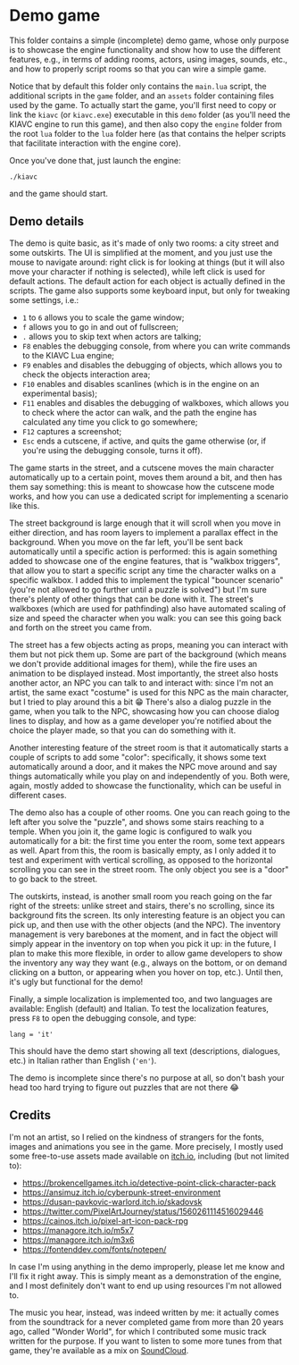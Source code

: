 Demo game
=========

This folder contains a simple (incomplete) demo game, whose only purpose is to showcase the engine functionality and show how to use the different features, e.g., in terms of adding rooms, actors, using images, sounds, etc., and how to properly script rooms so that you can wire a simple game.

Notice that by default this folder only contains the `main.lua` script, the additional scripts in the `game` folder, and an `assets` folder containing files used by the game. To actually start the game, you'll first need to copy or link the `kiavc` (or `kiavc.exe`) executable in this `demo` folder (as you'll need the KIAVC engine to run this game), and then also copy the `engine` folder from the root `lua` folder to the `lua` folder here (as that contains the helper scripts that facilitate interaction with the engine core).

Once you've done that, just launch the engine:

	./kiavc

and the game should start.

## Demo details

The demo is quite basic, as it's made of only two rooms: a city street and some outskirts. The UI is simplified at the moment, and you just use the mouse to navigate around: right click is for looking at things (but it will also move your character if nothing is selected), while left click is used for default actions. The default action for each object is actually defined in the scripts. The game also supports some keyboard input, but only for tweaking some settings, i.e.:

* `1` to `6` allows you to scale the game window;
* `f` allows you to go in and out of fullscreen;
* `.` allows you to skip text when actors are talking;
* `F8` enables the debugging console, from where you can write commands to the KIAVC Lua engine;
* `F9` enables and disables the debugging of objects, which allows you to check the objects interaction area;
* `F10` enables and disables scanlines (which is in the engine on an experimental basis);
* `F11` enables and disables the debugging of walkboxes, which allows you to check where the actor can walk, and the path the engine has calculated any time you click to go somewhere;
* `F12` captures a screenshot;
* `Esc` ends a cutscene, if active, and quits the game otherwise (or, if you're using the debugging console, turns it off).

The game starts in the street, and a cutscene moves the main character automatically up to a certain point, moves them around a bit, and then has them say something: this is meant to showcase how the cutscene mode works, and how you can use a dedicated script for implementing a scenario like this.

The street background is large enough that it will scroll when you move in either direction, and has room layers to implement a parallax effect in the background. When you move on the far left, you'll be sent back automatically until a specific action is performed: this is again something added to showcase one of the engine features, that is "walkbox triggers", that allow you to start a specific script any time the character walks on a specific walkbox. I added this to implement the typical "bouncer scenario" (you're not allowed to go further until a puzzle is solved") but I'm sure there's plenty of other things that can be done with it. The street's walkboxes (which are used for pathfinding) also have automated scaling of size and speed the character when you walk: you can see this going back and forth on the street you came from.

The street has a few objects acting as props, meaning you can interact with them but not pick them up. Some are part of the background (which means we don't provide additional images for them), while the fire uses an animation to be displayed instead. Most importantly, the street also hosts another actor, an NPC you can talk to and interact with: since I'm not an artist, the same exact "costume" is used for this NPC as the main character, but I tried to play around this a bit :grin:  There's also a dialog puzzle in the game, when you talk to the NPC, showcasing how you can choose dialog lines to display, and how as a game developer you're notified about the choice the player made, so that you can do something with it.

Another interesting feature of the street room is that it automatically starts a couple of scripts to add some "color": specifically, it shows some text automatically around a door, and it makes the NPC move around and say things automatically while you play on and independently of you. Both were, again, mostly added to showcase the functionality, which can be useful in different cases.

The demo also has a couple of other rooms. One you can reach going to the left after you solve the "puzzle", and shows some stairs reaching to a temple. When you join it, the game logic is configured to walk you automatically for a bit: the first time you enter the room, some text appears as well. Apart from this, the room is basically empty, as I only added it to test and experiment with vertical scrolling, as opposed to the horizontal scrolling you can see in the street room. The only object you see is a "door" to go back to the street.

The outskirts, instead, is another small room you reach going on the far right of the streets: unlike street and stairs, there's no scrolling, since its background fits the screen. Its only interesting feature is an object you can pick up, and then use with the other objects (and the NPC). The inventory management is very barebones at the moment, and in fact the object will simply appear in the inventory on top when you pick it up: in the future, I plan to make this more flexible, in order to allow game developers to show the inventory any way they want (e.g., always on the bottom, or on demand clicking on a button, or appearing when you hover on top, etc.). Until then, it's ugly but functional for the demo!

Finally, a simple localization is implemented too, and two languages are available: English (default) and Italian. To test the localization features, press `F8` to open the debugging console, and type:

	lang = 'it'

This should have the demo start showing all text (descriptions, dialogues, etc.) in Italian rather than English (`'en'`).

The demo is incomplete since there's no purpose at all, so don't bash your head too hard trying to figure out puzzles that are not there :joy:

## Credits

I'm not an artist, so I relied on the kindness of strangers for the fonts, images and animations you see in the game. More precisely, I mostly used some free-to-use assets made available on [itch.io](https://itch.io/game-assets/free), including (but not limited to):

* https://brokencellgames.itch.io/detective-point-click-character-pack
* https://ansimuz.itch.io/cyberpunk-street-environment
* https://dusan-pavkovic-warlord.itch.io/skadovsk
* https://twitter.com/PixelArtJourney/status/1560261114516029446
* https://cainos.itch.io/pixel-art-icon-pack-rpg
* https://managore.itch.io/m5x7
* https://managore.itch.io/m3x6
* https://fontenddev.com/fonts/notepen/

In case I'm using anything in the demo improperly, please let me know and I'll fix it right away. This is simply meant as a demonstration of the engine, and I most definitely don't want to end up using resources I'm not allowed to.

The music you hear, instead, was indeed written by me: it actually comes from the soundtrack for a never completed game from more than 20 years ago, called "Wonder World", for which I contributed some music track written for the purpose. If you want to listen to some more tunes from that game, they're available as a mix on [SoundCloud](https://soundcloud.com/lminiero/wonder-world-ost).
